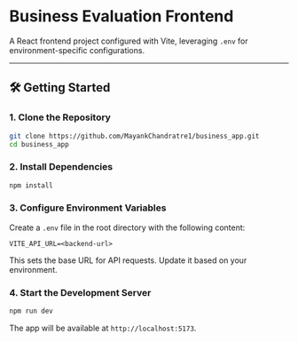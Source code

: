 
# Business Evaluation Frontend

A React frontend project configured with Vite, leveraging `.env` for environment-specific configurations.

---

## 🛠️ Getting Started

### 1. Clone the Repository
```bash
git clone https://github.com/MayankChandratre1/business_app.git
cd business_app
```

### 2. Install Dependencies
```bash
npm install
```

### 3. Configure Environment Variables
Create a `.env` file in the root directory with the following content:

```env
VITE_API_URL=<backend-url>
```

This sets the base URL for API requests. Update it based on your environment.

### 4. Start the Development Server
```bash
npm run dev
```

The app will be available at `http://localhost:5173`.
